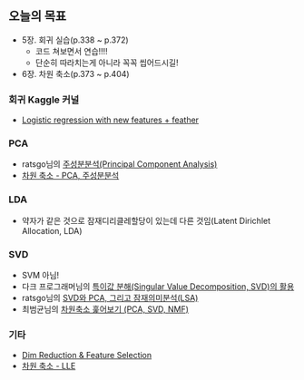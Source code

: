 ## 오늘의 목표
- 5장. 회귀 실습(p.338 ~ p.372)
	- 코드 쳐보면서 연습!!!!
	- 단순히 따라치는게 아니라 꼭꼭 씹어드시길!
- 6장. 차원 축소(p.373 ~ p.404)


### 회귀 Kaggle 커널
- [Logistic regression with new features + feather
](https://www.kaggle.com/graf10a/logistic-regression-with-new-features-feather)


### PCA
- ratsgo님의 [주성분분석(Principal Component Analysis)
](https://ratsgo.github.io/machine%20learning/2017/04/24/PCA/)
- [차원 축소 - PCA, 주성분분석](https://excelsior-cjh.tistory.com/167?category=918734)


### LDA
- 약자가 같은 것으로 잠재디리클레할당이 있는데 다른 것임(Latent Dirichlet Allocation, LDA)


### SVD
- SVM 아님!
- 다크 프로그래머님의 [특이값 분해(Singular Value Decomposition, SVD)의 활용](https://darkpgmr.tistory.com/106)
- ratsgo님의 [SVD와 PCA, 그리고 잠재의미분석(LSA)](https://ratsgo.github.io/from%20frequency%20to%20semantics/2017/04/06/pcasvdlsa/)
- 최범균님의 [차원축소 훑어보기 (PCA, SVD, NMF)](https://www.slideshare.net/madvirus/pca-svd)


### 기타
- [Dim Reduction & Feature Selection](https://iostream.tistory.com/110)
- [차원 축소 - LLE](https://excelsior-cjh.tistory.com/168)


